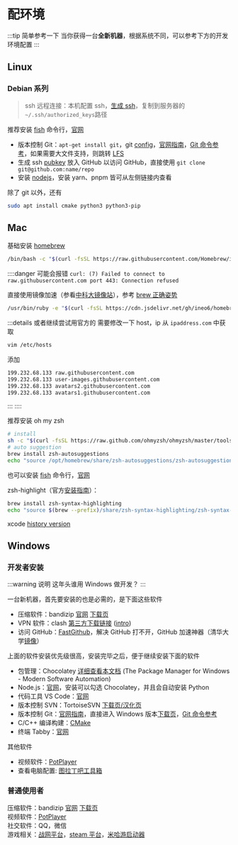 # 配环境

:::tip 简单参考一下
当你获得一台**全新机器**，根据系统不同，可以参考下方的开发环境配置
:::

## Linux

### Debian 系列

> ssh 远程连接：本机配置 ssh，[生成 ssh](../code/os/linux/command#ssh-keygen)，复制到服务器的`~/.ssh/authorized_keys`路径

推荐安装 [fish](./cmd-line-tools/fish) 命令行，[官网](https://fishshell.com/)  

- 版本控制 Git：`apt-get install git`，git [config](../code/version-ctrl/git#config)，[官网指南](https://git-scm.com/book/en/v2/Getting-Started-Installing-Git)，[Git 命令参考](../code/version-ctrl/git)，如果需要大文件支持，则跳转 [LFS](https://git-lfs.github.com/)
- 生成 ssh [pubkey](../code/version-ctrl/github#generate-ssh) 放入 GitHub 以访问 GitHub，直接使用 `git clone git@github.com:name/repo`
- 安装 [nodejs](../code/front-end/webtools#node)，安装 yarn、pnpm 皆可从左侧链接内查看

除了 git 以外，还有

```bash
sudo apt install cmake python3 python3-pip
```

## Mac

基础安装 [homebrew](https://brew.sh)

```bash
/bin/bash -c "$(curl -fsSL https://raw.githubusercontent.com/Homebrew/install/HEAD/install.sh)"
```

::::danger 可能会报错
`curl: (7) Failed to connect to raw.githubusercontent.com port 443: Connection refused`

直接使用镜像加速（参看[中科大镜像站](https://lug.ustc.edu.cn/wiki/mirrors/help/brew.git)），参考 [brew 正确姿势](https://www.cnblogs.com/chenyablog/p/14343707.html)

```bash
/usr/bin/ruby -e "$(curl -fsSL https://cdn.jsdelivr.net/gh/ineo6/homebrew-install/install)"
```

:::details 或者继续尝试用官方的
需要修改一下 host，ip 从 `ipaddress.com` 中获取

```bash
vim /etc/hosts
```

添加

```bash
199.232.68.133 raw.githubusercontent.com 
199.232.68.133 user-images.githubusercontent.com 
199.232.68.133 avatars2.githubusercontent.com 
199.232.68.133 avatars1.githubusercontent.com 
```

:::
::::

推荐安装 oh my zsh

```bash
# install
sh -c "$(curl -fsSL https://raw.github.com/ohmyzsh/ohmyzsh/master/tools/install.sh)"
# auto suggestion
brew install zsh-autosuggestions
echo "source /opt/homebrew/share/zsh-autosuggestions/zsh-autosuggestions.zsh" >> ~/.zshrc
```

也可以安装 [fish](./cmd-line-tools/fish) 命令行，[官网](https://fishshell.com/)  

zsh-highlight（官方[安装指南](https://github.com/zsh-users/zsh-syntax-highlighting/blob/master/INSTALL.md)）：

```bash
brew install zsh-syntax-highlighting
echo "source $(brew --prefix)/share/zsh-syntax-highlighting/zsh-syntax-highlighting.zsh" >> ${ZDOTDIR:-$HOME}/.zshrc
```

xcode [history version](../code/os/macos/xcode#history-version)

## Windows

### 开发者安装

:::warning 说明
这年头谁用 Windows 做开发？
:::

一台新机器，首先要安装的也是必需的，是下面这些软件

- 压缩软件：bandizip [官网](https://www.bandisoft.com/bandizip/) [下载页](https://www.bandisoft.com/bandizip/dl.php?web)
- VPN 软件：clash [第三方下载链接](https://zmssr.lanzoum.com/ie1is16ec5uj) <Badge type="tip" text="开发者必备" /> ([intro](https://a76yyyy.github.io/clash/))
- 访问 GitHub：[FastGithub](https://github.com/WangGithubUser/FastGitHub/releases/)，解决 GitHub 打不开，GitHub 加速神器（清华大学[镜像](https://cloud.tsinghua.edu.cn/d/df482a15afb64dfeaff8/)）

上面的软件安装优先级很高，安装完毕之后，便于继续安装下面的软件

- 包管理：Chocolatey [详细查看本文档](../code/os/windows/chocolatey) (The Package Manager for Windows - Modern Software Automation)  <Badge type="warning" text="非必需" />
- Node.js：[官网](https://nodejs.org/)，安装可以勾选 Chocolatey，并且会自动安装 Python
- 代码工具 VS Code：[官网](https://code.visualstudio.com/)
- 版本控制 SVN：TortoiseSVN [下载页/汉化页](https://tortoisesvn.net/downloads.html)
- 版本控制 Git：[官网指南](https://git-scm.com/book/en/v2/Getting-Started-Installing-Git)，直接进入 Windows 版本[下载页](https://git-scm.com/download/win)，[Git 命令参考](../code/version-ctrl/git)
- C/C++ 编译构建：[CMake](https://www.cmake.org/download/)
- 终端 Tabby：[官网](https://tabby.sh/)

其他软件

- 视频软件：[PotPlayer](https://potplayer.info/download/)
- 查看电脑配置: [图拉丁吧工具箱](https://www.tbtool.cn/)

### 普通使用者

压缩软件：bandizip [官网](https://www.bandisoft.com/bandizip/) [下载页](https://www.bandisoft.com/bandizip/dl.php?web)  
视频软件：[PotPlayer](https://potplayer.info/download/)  
社交软件：QQ，微信  
游戏相关：[战网平台](https://www.blizzard.com/)，[steam 平台](https://store.steampowered.com/)，[米哈游启动器](https://launcher.mihoyo.com/)
